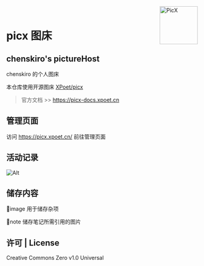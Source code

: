 <a href="https://picx.xpoet.cn" >
<img width="100" align="right" alt="PicX" src="https://cdn.staticaly.com/gh/XPoet/image-hosting@master/PicX/picx-logo.png">
</a>

<br/>

# picx 图床

## chenskiro's pictureHost

chenskiro 的个人图床

本仓库使用开源图床 [XPoet/picx](https://github.com/XPoet/picx)

> 官方文档 >> https://picx-docs.xpoet.cn

## 管理页面

访问 https://picx.xpoet.cn/ 前往管理页面

## 活动记录

![Alt](https://repobeats.axiom.co/api/embed/8813779d9cc45ac1cbe0e64f2523a6c6f11a6415.svg "Repobeats analytics image")

## 储存内容

📂image 用于储存杂项

📂note 储存笔记所需引用的图片

## 许可 | License

Creative Commons Zero v1.0 Universal
